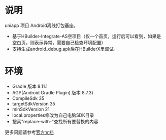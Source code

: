# 说明
uniapp 项目 Android离线打包基座。

- 基于HBuilder-Integrate-AS空项目（仅一个首页，运行后可以看到，如果是空白页，则表示异常，需要自己检查环境配置）
- 支持生成android_debug.apk后在HBuilderX里调试。

# 环境
- Gradle 版本 8.11.1
- AGP(Android Gradle Plugin) 版本 8.7.3)
- CompileSdk 35
- targetSdkVersion 35
- minSdkVersion 21
- local.properties修改为自己电脑SDK目录
- 搜索"replace-with-"查找所有要替换的内容

更多问题请参考[官方文档](https://nativesupport.dcloud.net.cn/AppDocs/usesdk/android.html)